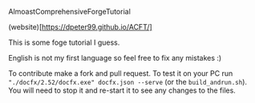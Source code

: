 AlmoastComprehensiveForgeTutorial

(website)[https://dpeter99.github.io/ACFT/]

This is some foge tutorial I guess.

English is not my first language so feel free to fix any mistakes :)

To contribute make a fork and pull request.
To test it on your PC run ``"./docfx/2.52/docfx.exe" docfx.json --serve`` (or the ``build_andrun.sh``). You will need to stop it and re-start it to see any changes to the files.